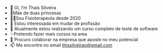 - 👋 Oi, I’m Thaís Silveira 
- 👧Mãe de duas princesas
- 👩‍⚕️Sou Fisioterapeuta desde 2020
- 👀 Estou interessada em mudar de profissão 
- 🌱 Atualmente estou realizando um curso completo de teste de software
- ✨Pretendo fazer mais cursos na area 
- 💞️ Procuro colaborar na empresa que aposte no meu potencial 
- 📫 Me encontre no email thissilveirao@gmail.com

<!---
thissilveirao/thissilveirao is a ✨ special ✨ repository because its `README.md` (this file) appears on your GitHub profile.
You can click the Preview link to take a look at your changes.
--->
